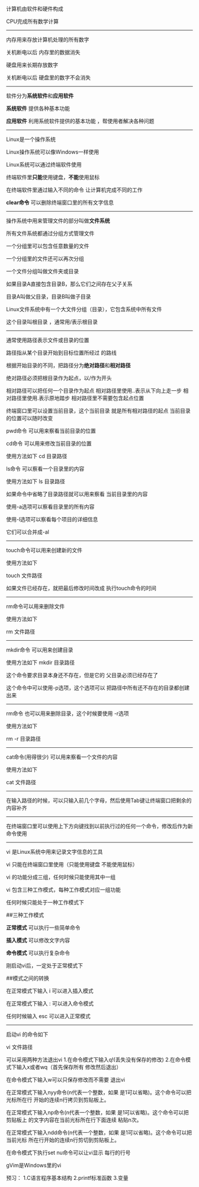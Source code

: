 计算机由软件和硬件构成



CPU完成所有数学计算

***

内存用来存放计算机处理的所有数字

关机断电以后 内存里的数据消失



硬盘用来长期存放数字

关机断电以后 硬盘里的数字不会消失

***

软件分为**系统软件**和**应用软件**


**系统软件** 提供各种基本功能

**应用软件** 利用系统软件提供的基本功能
，帮使用者解决各种问题


***
Linux是一个操作系统

Linux操作系统可以像Windows一样使用



Linux系统可以通过终端软件使用



终端软件里**只能**使用键盘，**不能**使用鼠标



在终端软件里通过输入不同的命令 让计算机完成不同的工作



**clear命令** 可以删除终端窗口里的所有文字信息


---
操作系统中用来管理文件的部分叫做**文件系统**



所有文件系统都通过分组方式管理文件


一个分组里可以包含任意数量的文件


一个分组里的文件还可以再次分组



一个文件分组叫做文件夹或目录



如果目录A直接包含目录B，那么它们之间存在父子关系

目录A叫做父目录，目录B叫做子目录



Linux文件系统中有一个大文件分组（目录），它包含系统中所有文件

这个目录叫根目录
，通常用/表示根目录

---

通常使用路径表示文件或目录的位置

路径指从某个目录开始到目标位置所经过
的路线



根据开始目录的不同，把路径分为**绝对路径**和**相对路径**


绝对路径必须把根目录作为起点，以/作为开头

相对路径可以把任何一个目录作为起点
相对路径里使用..表示从下向上走一步
相对路径里使用.表示原地踏步
相对路径里不需要包含起点位置

终端窗口里可以设置当前目录，这个当前目录
    就是所有相对路径的起点
当前目录的位置可以随时改变

pwd命令 可以用来察看当前目录的位置

cd命令 可以用来修改当前目录的位置

使用方法如下
cd 目录路径

ls命令 可以察看一个目录里的内容

使用方法如下
ls 目录路径

如果命令中省略了目录路径就可以用来察看
    当前目录里的内容

使用-a选项可以察看目录里的所有内容

使用-l选项可以察看每个项目的详细信息

它们可以合并成-al

---

touch命令可以用来创建新的文件

使用方法如下

touch 文件路径

如果文件已经存在，就把最后修改时间改成
    执行touch命令的时间

---

rm命令可以用来删除文件

使用方法如下

rm 文件路径

---
mkdir命令 可以用来创建目录

使用方法如下
mkdir 目录路径

这个命令要求目录本身还不存在，但是它的
    父目录必须已经存在了

这个命令中可以使用-p选项，这个选项可以
    把路径中所有还不存在的目录都创建
    出来

---

rm命令 也可以用来删除目录，这个时候要使用 -r选项

使用方法如下

rm -r 目录路径

---
cat命令(用得很少)  可以用来察看一个文件的内容

使用方法如下

cat 文件路径

---

在输入路径的时候，可以只输入前几个字母，然后使用Tab键让终端窗口把剩余的内容补齐

---

在终端窗口里可以使用上下方向键找到以前执行过的任何一个命令，修改后作为新命令使用

---

vi 是Linux系统中用来记录文字信息的工具

vi 只能在终端窗口里使用（只能使用键盘
    不能使用鼠标）

vi 的功能分成三组，任何时候只能使用其中一组

vi 包含三种工作模式，每种工作模式对应一组功能

任何时候只能处于一种工作模式下


##三种工作模式

**正常模式** 可以执行一些简单命令

**插入模式** 可以修改文字内容

**命令模式** 可以执行复杂命令

刚启动vi后，一定处于正常模式下

##模式之间的转换

在正常模式下输入 i 可以进入插入模式

在正常模式下输入 : 可以进入命令模式

任何时候输入 esc 可以进入正常模式

---
启动vi 的命令如下

vi 文件路径

可以采用两种方法退出vi
1.在命令模式下输入q!(丢失没有保存的修改)
2.在命令模式下输入x或者wq（首先保存所有
    修改然后退出）

在命令模式下输入w可以只保存修改而不需要
    退出vi

在正常模式下输入nyy命令(n代表一个整数，如果
    是1可以省略)。这个命令可以把光标所在行
    开始的连续n行拷贝到剪贴板上。

在正常模式下输入np命令(n代表一个整数，如果
    是1可以省略)。这个命令可以把剪贴板上
    的文字内容在当前光标所在行下面连续
    粘贴n次。

在正常模式下输入ndd命令(n代表一个整数，如果
    是1可以省略)。这个命令可以把当前光标
    所在行开始的连续n行剪切到剪贴板上。

在命令模式下执行set nu命令可以让vi显示
    每行的行号

gVim是Windows里的vi

预习：
    1.C语言程序基本结构
    2.printf标准函数
    3.变量









